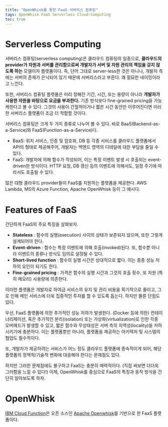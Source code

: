 ```yaml
---
title: "OpenWhisk를 통한 FaaS 서버리스 컴퓨팅"
tags: OpenWhisk FaaS Serverless Cloud-Computing
toc: true
---
```


# Serverless Computing
서버리스 컴퓨팅(serverless computing)은 클라우드 컴퓨팅의 일종으로, __클라우드의 provider가 자원과 서버를 관리함으로써 개발자가 서버 및 자원 관리의 책임을 갖지 않도록 하는__ 모델이자 플랫폼이다. 즉, 단어 그대로 server-less한 것은 아니나, 개발자 측에는 서버의 존재가 은닉되어 있기 때문에 서버리스라고 부른다. 꽤 절묘한 네이밍이라고 느낀다.

또한, 서버리스 컴퓨팅 플랫폼은 미리 정해진 기간, 시간, 또는 용량이 아니라 __개발자가 사용한 자원을 바탕으로 요금을 부과한다.__ 기존 방식보다 fine-grained pricing을 가능케한다고 볼 수 있다. 그것의 사용이 간헐적이거나 짧은 시간 동안만 이루어진다면 이러한 서버리스 플랫폼이 조금 더 적합할 것이다.

서버리스 컴퓨팅은 크게 두 가지 종류로 나누어 볼 수 있다. 바로 BaaS(Backend-as-a-Service)와 FaaS(Function-as-a-Service)다.

- BaaS: 위치 서비스, 인증 및 암호화, DB 등 각종 서비스를 클라우드 플랫폼에서 API의 형태로 제공해주어, 개발자는 백엔드 영역의 디테일에 대한 부담을 줄일 수 있다.
- FaaS: 개발자에 의해 함수가 작성되어, 이는 특정 이벤트 발생 시 호출되는 event-driven한 방식이다. HTTP 요청, DB 갱신 등의 이벤트에 의해서도, 일정 주기에 따라서도 호출될 수 있다.

많은 대형 클라우드 provider들이 FaaS를 지원하는 플랫폼을 제공한다. AWS Lambda, MS의 Azure Function, Apache OpenWhisk 등이 그 예시다.


# Features of FaaS
간단하게 FaaS의 주요 특징을 살펴보자.

- __Stateless__ : 함수의 실행(execution) 사이의 상태가 보존되지 않으며, 또한 그렇게 설계되어야 한다.
- __Event-driven__ : 함수는 특정 이벤트에 의해 호출(invoked)된다. 또, 함수뿐 아니라 이벤트의 종류나 방식도 임의로 설정될 수 있다.
- __Short-lived function__ : 함수의 실행 시간은 상대적으로 짧다. 이는 종종 성능 저하의 요인이 되기도 한다.
- __Fine-grained pricing__ : 가격은 함수의 실행 시간과 그것의 호출 횟수, 또 자원 (특히 메모리) 사용량에 의존한다.

이러한 플랫폼은 개발자로 하여금 서비스의 유지 및 관리 비용을 획기적으로 줄이고, 그로 인해 메인 서비스에 더욱 집중적인 투자를 할 수 있도록 돕는다. 하지만 물론 단점도 있다.

우선, FaaS 플랫폼에 의한 추가적인 성능 저하가 발생한다. (Docker 등에 의한) 컨테이너리제이션, 혹은 추가적인 분리(isolation) 또는 가상화(virtualization)로 인한 각종 오버헤드가 발생할 수 있고, 짧은 함수와 무상태성은 서버 측의 지역성(locality)을 저하시키기에 충분하다. 이는 플랫폼뿐만 아니라, 플랫폼을 제공하는 아키텍처 및 시스템의 협업도 필수적이다. 

또, 개발자가 제공하려는 서비스가 어느 정도 클라우드 플랫폼에 종속적이게 되어, 해당 플랫폼의 정책적/기술적 변화에 대응해야 한다는 문제점도 있다.

하지만 그러한 문제점에도 불구하고 FaaS는 충분히 매력적이다. (직접 써보면 더더욱 그러함을 느낄 수 있다!) 이제, OpenWhisk를 중심으로 FaaS의 특징과 동작 방식을 간단히 알아보도록 하자.


# OpenWhisk
[IBM Cloud Function](https://cloud.ibm.com/functions/)은 오픈 소스인 [Apache Openwhisk](https://github.com/apache/openwhisk)를 기반으로 한 FaaS 플랫폼이다. 